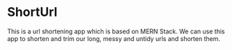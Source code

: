 # ShortUrl

This is a url shortening app which is based on MERN Stack. We can use this app to shorten and trim our long, messy and untidy urls and shorten them.
